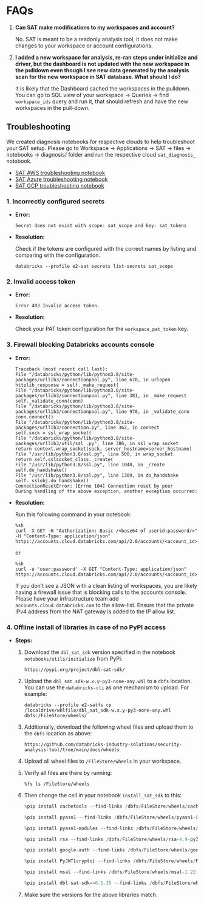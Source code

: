 # FAQs

1. **Can SAT make modifications to my workspaces and account?**

    No. SAT is meant to be a readonly analysis tool, it does not make changes to your workspace or account configurations.

2. **I added a new workspace for analysis, re-ran steps under initialize and driver, but the dashboard is not updated with the new workspace in the pulldown even though I see new data generated by the analysis scan for the new workspace in SAT database. What should I do?**

    It is likely that the Dashboard cached the workspaces in the pulldown. You can go to SQL view of your workspace -> Queries -> find `workspace_ids` query and run it, that should refresh and have the new workspaces in the pull-down.

## Troubleshooting

We created diagnosis notebooks for respective clouds to help troubleshoot your SAT setup. Please go to Workspace -> Applications -> SAT -> files -> notebooks -> diagnosis/ folder and run the respective cloud `sat_diagnosis_` notebook.

* [SAT AWS troubleshooting notebook](https://github.com/databricks-industry-solutions/security-analysis-tool/blob/main/notebooks/diagnosis/sat_diagnosis_aws.py)
* [SAT Azure troubleshooting notebook](https://github.com/databricks-industry-solutions/security-analysis-tool/blob/main/notebooks/diagnosis/sat_diagnosis_azure.py)
* [SAT GCP troubleshooting notebook](https://github.com/databricks-industry-solutions/security-analysis-tool/blob/main/notebooks/diagnosis/sat_diagnosis_gcp.py)

### 1. Incorrectly configured secrets

* **Error:**

    ```
    Secret does not exist with scope: sat_scope and key: sat_tokens
    ```

* **Resolution:**

    Check if the tokens are configured with the correct names by listing and comparing with the configuration.
    ```
    databricks --profile e2-sat secrets list-secrets sat_scope
    ```

### 2. Invalid access token

* **Error:**

    ```
    Error 403 Invalid access token.
    ```

* **Resolution:**

    Check your PAT token configuration for the `workspace_pat_token` key.

### 3. Firewall blocking Databricks accounts console

* **Error:**

    ```
    Traceback (most recent call last): 
    File "/databricks/python/lib/python3.8/site-packages/urllib3/connectionpool.py", line 670, in urlopen  
    httplib_response = self._make_request(  
    File "/databricks/python/lib/python3.8/site-packages/urllib3/connectionpool.py", line 381, in _make_request  
    self._validate_conn(conn)  
    File "/databricks/python/lib/python3.8/site-packages/urllib3/connectionpool.py", line 978, in _validate_conn  
    conn.connect()  
    File "/databricks/python/lib/python3.8/site-packages/urllib3/connection.py", line 362, in connect  
    self.sock = ssl_wrap_socket(  
    File "/databricks/python/lib/python3.8/site-packages/urllib3/util/ssl_.py", line 386, in ssl_wrap_socket  
    return context.wrap_socket(sock, server_hostname=server_hostname)  
    File "/usr/lib/python3.8/ssl.py", line 500, in wrap_socket  
    return self.sslsocket_class._create(  
    File "/usr/lib/python3.8/ssl.py", line 1040, in _create  
    self.do_handshake()  
    File "/usr/lib/python3.8/ssl.py", line 1309, in do_handshake  
    self._sslobj.do_handshake() 
    ConnectionResetError: [Errno 104] Connection reset by peer 
    During handling of the above exception, another exception occurred:
    ```

* **Resolution:**

    Run this following command in your notebook:
    ```
    %sh 
    curl -X GET -H "Authorization: Basic /<base64 of userid:password/>" -H "Content-Type: application/json" https://accounts.cloud.databricks.com/api/2.0/accounts/<account_id>/workspaces
    ```

    or

    ```
    %sh 
    curl -u 'user:password' -X GET "Content-Type: application/json" https://accounts.cloud.databricks.com/api/2.0/accounts/<account_id>/workspaces
    ```

    If you don’t see a JSON with a clean listing of workspaces, you are likely having a firewall issue that is blocking calls to the accounts console. Please have your infrastructure team add `accounts.cloud.databricks.com` to the allow-list. Ensure that the private IPv4 address from the NAT gateway is added to the IP allow list.

### 4. Offline install of libraries in case of no PyPI access

* **Steps:**

    1. Download the `dbl_sat_sdk` version specified in the notebook `notebooks/utils/initialize` from PyPi:
        ```
        https://pypi.org/project/dbl-sat-sdk/
        ```

    2. Upload the `dbl_sat_sdk-w.x.y-py3-none-any.whl` to a `dbfs` location. You can use the `databricks-cli` as one mechanism to upload. For example:
        ```
        databricks --profile e2-satfs cp /localdrive/whlfile/dbl_sat_sdk-w.x.y-py3-none-any.whl dbfs:/FileStore/wheels/
        ```

    3. Additionally, download the following wheel files and upload them to the `dbfs` location as above:
        ```
        https://github.com/databricks-industry-solutions/security-analysis-tool/tree/main/docs/wheels
        ```

    4. Upload all wheel files to `/FileStore/wheels` in your workspace.

    5. Verify all files are there by running:

        ```
        %fs ls /FileStore/wheels
        ```

    6. Then change the cell in your notebook `install_sat_sdk` to this:

        ```python
        %pip install cachetools --find-links /dbfs/FileStore/wheels/cachetools-5.3.1-py3-none-any.whl

        %pip install pyasn1 --find-links /dbfs/FileStore/wheels/pyasn1-0.5.0-py2.py3-none-any.whl
        
        %pip install pyasn1-modules --find-links /dbfs/FileStore/wheels/pyasn1_modules-0.3.0-py2.py3-none-any.whl
        
        %pip install rsa --find-links /dbfs/FileStore/wheels/rsa-4.9-py3-none-any.whl
        
        %pip install google-auth --find-links /dbfs/FileStore/wheels/google_auth-2.22.0-py2.py3-none-any.whl
        
        %pip install PyJWT[crypto] --find-links /dbfs/FileStore/wheels/PyJWT-2.8.0-py3-none-any.whl
        
        %pip install msal --find-links /dbfs/FileStore/wheels/msal-1.22.0-py2.py3-none-any.whl
        
        %pip install dbl-sat-sdk==0.1.35 --find-links /dbfs/FileStore/wheels/dbl_sat_sdk-0.1.35-py3-none-any.whl
        ```

    7. Make sure the versions for the above libraries match.
